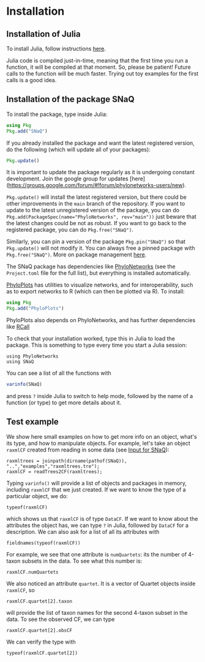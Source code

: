 # Installation

## Installation of Julia

To install Julia, follow instructions [here](http://julialang.org/downloads/).

Julia code is compiled just-in-time, meaning that the first time you run a
function, it will be compiled at that moment. So, please be patient!
Future calls to the function will be much faster.
Trying out toy examples for the first calls is a good idea.

## Installation of the package SNaQ

To install the package, type inside Julia:
```julia
using Pkg
Pkg.add("SNaQ")
```
If you already installed the package and want the latest registered version,
do the following (which will update all of your packages):
```julia
Pkg.update()
```
It is important to update the package regularly as it is
undergoing constant development. Join the google group for updates
[here]
(https://groups.google.com/forum/#!forum/phylonetworks-users/new).

`Pkg.update()` will install the latest registered version, but there
could be other improvements in the `main` branch of the
repository. If you want to update to the latest unregistered version
of the package, you can do
`Pkg.add(PackageSpec(name="PhyloNetworks", rev="main"))`
just beware that the latest changes could be not as robust.
If you want to go back to the registered package, you can do
`Pkg.free("SNaQ")`.

Similarly, you can pin a version of the package
`Pkg.pin("SNaQ")` so that `Pkg.update()` will not modify
it. You can always free a pinned package with
`Pkg.free("SNaQ")`. More on package management
[here](https://docs.julialang.org/en/v1/stdlib/Pkg/).

The SNaQ package has dependencies like
[PhyloNetworks](https://github.com/JuliaPhylo/PhyloNetworks.jl)
(see the `Project.toml` file for the full list), but everything is installed automatically.

[PhyloPlots](https://github.com/juliaphylo/PhyloPlots.jl)
has utilities to visualize networks, and for interoperability,
such as to export networks to R (which can then be plotted via R).
To install:

```julia
using Pkg
Pkg.add("PhyloPlots")
```

PhyloPlots also depends on PhyloNetworks, and has further dependencies
like
[RCall](https://github.com/JuliaInterop/RCall.jl)

To check that your installation worked, type this in Julia to load the package.
This is something to type every time you start a Julia session:

```@example install
using PhyloNetworks
using SNaQ
```

You can see a list of all the functions with
```julia
varinfo(SNaQ)
```
and press `?` inside Julia to switch to help mode,
followed by the name of a function (or type) to get more details about it.

## Test example

We show here small examples on how to get more
info on an object, what's its type, and how to manipulate objects.
For example, let's take an object `raxmlCF` created from reading in some data
(see [Input for SNaQ](@ref)):

```@repl install
raxmltrees = joinpath(dirname(pathof(SNaQ)), "..","examples","raxmltrees.tre");
raxmlCF = readTrees2CF(raxmltrees);
```

Typing `varinfo()` will provide a list of objects and packages in memory,
including `raxmlCF` that we just created.
If we want to know the type of a particular object, we do:
```@repl install
typeof(raxmlCF)
```
which shows us that `raxmlCF` is of type `DataCF`.
If we want to know about the attributes the object has, we can type `?` in Julia,
followed by `DataCF` for a description.
We can also ask for a list of all its attributes with

```@repl install
fieldnames(typeof(raxmlCF))
```
For example, we see that one attribute is `numQuartets`: its the number of 4-taxon subsets
in the data. To see what this number is:
```@repl install
raxmlCF.numQuartets
```
We also noticed an attribute `quartet`. It is a vector of Quartet objects inside `raxmlCF`, so
```@repl install
raxmlCF.quartet[2].taxon
```
will provide the list of taxon names for the second 4-taxon subset in the data.
To see the observed CF, we can type
```@repl install
raxmlCF.quartet[2].obsCF
```
We can verify the type with
```@repl install
typeof(raxmlCF.quartet[2])
```
